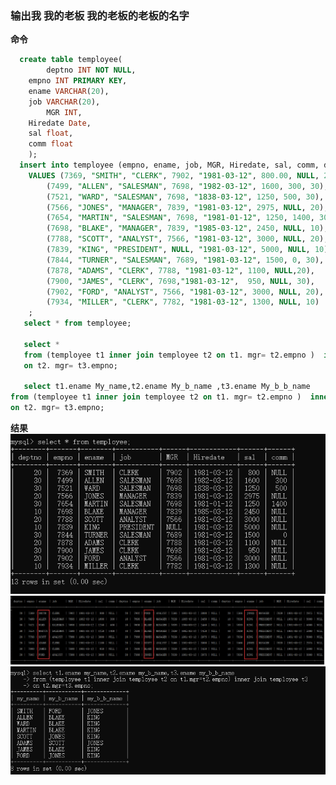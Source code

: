 ### 输出我 我的老板 我的老板的老板的名字

**命令**
```sql
  create table temployee(
    	deptno INT NOT NULL,
	empno INT PRIMARY KEY,
	ename VARCHAR(20),
	job VARCHAR(20),
    	MGR INT,
	Hiredate Date,
	sal float,
	comm float
	);  
  insert into temployee (empno, ename, job, MGR, Hiredate, sal, comm, deptno)  
	VALUES (7369, "SMITH", "CLERK", 7902, "1981-03-12", 800.00, NULL, 20),
		(7499, "ALLEN", "SALESMAN", 7698, "1982-03-12", 1600, 300, 30),
		(7521, "WARD", "SALESMAN", 7698, "1838-03-12", 1250, 500, 30),
		(7566, "JONES", "MANAGER", 7839, "1981-03-12", 2975, NULL, 20),
		(7654, "MARTIN", "SALESMAN", 7698, "1981-01-12", 1250, 1400, 30),
		(7698, "BLAKE", "MANAGER", 7839, "1985-03-12", 2450, NULL, 10),
		(7788, "SCOTT", "ANALYST", 7566, "1981-03-12", 3000, NULL, 20),
		(7839, "KING", "PRESIDENT", NULL, "1981-03-12", 5000, NULL, 10),
		(7844, "TURNER", "SALESMAN", 7689, "1981-03-12", 1500, 0, 30),
		(7878, "ADAMS", "CLERK", 7788, "1981-03-12", 1100, NULL,20),
		(7900, "JAMES", "CLERK", 7698,"1981-03-12",  950, NULL, 30),
		(7902, "FORD", "ANALYST", 7566, "1981-03-12", 3000, NULL, 20),
		(7934, "MILLER", "CLERK", 7782, "1981-03-12", 1300, NULL, 10)
	;
   select * from temployee;
   
   select *			
   from (temployee t1 inner join temployee t2 on t1. mgr= t2.empno )  inner join temployee t3 
   on t2. mgr= t3.empno;

   select t1.ename My_name,t2.ename My_b_name ,t3.ename My_b_b_name 	
from (temployee t1 inner join temployee t2 on t1. mgr= t2.empno )  inner join temployee t3 
on t2. mgr= t3.empno; 
```

**结果**
![](https://github.com/liuxiaojuan95/homework/blob/master/images/2.2.png)
![](https://github.com/liuxiaojuan95/homework/blob/master/images/2.2x.png)
![](https://github.com/liuxiaojuan95/homework/blob/master/images/2.3.png)
